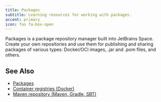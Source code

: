 ```yaml
---
title: Packages
subtitle: Learning resources for working with packages.
accent: primary
icon: fas fa-box-open
---
```


Packages is a package repository manager built into JetBrains Space. Create your own repositories and use them for publishing and sharing packages of various types: Docker/OCI images, .jar and .pom files, and others.

## See Also
- [Packages](https://www.jetbrains.com/help/space/packages.html)
- [Container registries (Docker)](https://www.jetbrains.com/help/space/container-registry.html)
- [Maven repository (Maven, Gradle, SBT)](https://www.jetbrains.com/help/space/maven-repository.html)

